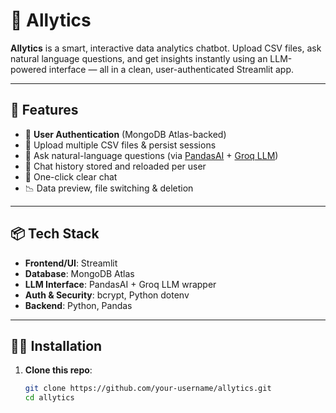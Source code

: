 # 🤖 Allytics

**Allytics** is a smart, interactive data analytics chatbot. Upload CSV files, ask natural language questions, and get insights instantly using an LLM-powered interface — all in a clean, user-authenticated Streamlit app.

---

## 🚀 Features

- 🔐 **User Authentication** (MongoDB Atlas-backed)
- 📂 Upload multiple CSV files & persist sessions
- 🧠 Ask natural-language questions (via [PandasAI](https://github.com/gventuri/pandas-ai) + [Groq LLM](https://groq.com/))
- 💬 Chat history stored and reloaded per user
- 🧹 One-click clear chat
- 📉 Data preview, file switching & deletion

---

## 📦 Tech Stack

- **Frontend/UI**: Streamlit
- **Database**: MongoDB Atlas
- **LLM Interface**: PandasAI + Groq LLM wrapper
- **Auth & Security**: bcrypt, Python dotenv
- **Backend**: Python, Pandas

---

## 🧑‍💻 Installation

1. **Clone this repo**:

   ```bash
   git clone https://github.com/your-username/allytics.git
   cd allytics
